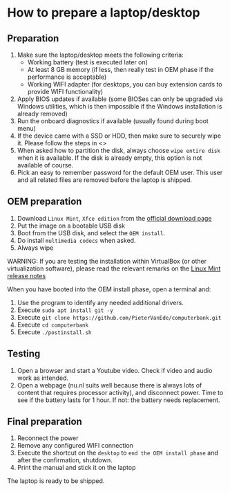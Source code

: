 # How to prepare a laptop/desktop

## Preparation

1. Make sure the laptop/desktop meets the following criteria:
	- Working battery (test is executed later on)
	- At least 8 GB memory (if less, then really test in OEM phase if the performance is acceptable)
	- Working WIFI adapter (for desktops, you can buy extension cards to provide WIFI functionality)
2. Apply BIOS updates if available (some BIOSes can only be upgraded via Windows utilities, which is then impossible if the Windows installation is already removed)
3. Run the onboard diagnostics if available (usually found during boot menu)
4. If the device came with a SSD or HDD, then make sure to securely wipe it. Please follow the steps in <<TODO link or include other documentation>>
5. When asked how to partition the disk, always choose `wipe entire disk` when it is available. If the disk is already empty, this option is not available of course.
6. Pick an easy to remember password for the default OEM user. This user and all related files are removed before the laptop is shipped.

## OEM preparation

1. Download `Linux Mint`, `Xfce edition` from the [official download page](https://linuxmint.com/download.php)
2. Put the image on a bootable USB disk
3. Boot from the USB disk, and select the `OEM install`.
4. Do install `multimedia codecs` when asked.
5. Always wipe

WARNING: If you are testing the installation within VirtualBox (or other virtualization software), please read the relevant remarks on the [Linux Mint release notes](https://www.linuxmint.com/rel_wilma.php)

When you have booted into the OEM install phase, open a terminal and:
1. Use the program to identify any needed additional drivers.
2. Execute `sudo apt install git -y`
3. Execute `git clone https://github.com/PieterVanEde/computerbank.git`
4. Execute `cd computerbank`
5. Execute `./postinstall.sh`

## Testing

1. Open a browser and start a Youtube video. Check if video and audio work as intended.
2. Open a webpage (nu.nl suits well because there is always lots of content that requires processor activity), and disconnect power. Time to see if the battery lasts for 1 hour. If not: the battery needs replacement.

## Final preparation

1. Reconnect the power
2. Remove any configured WIFI connection
3. Execute the shortcut on the `desktop` to `end the OEM install phase` and after the confirmation, shutdown.
4. Print the manual and stick it on the laptop

The laptop is ready to be shipped.